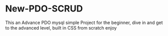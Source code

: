 # New-PDO-SCRUD
This an Advance PDO mysql simple Project for the beginner, dive in and get to the advanced level, built in CSS from scratch enjoy
